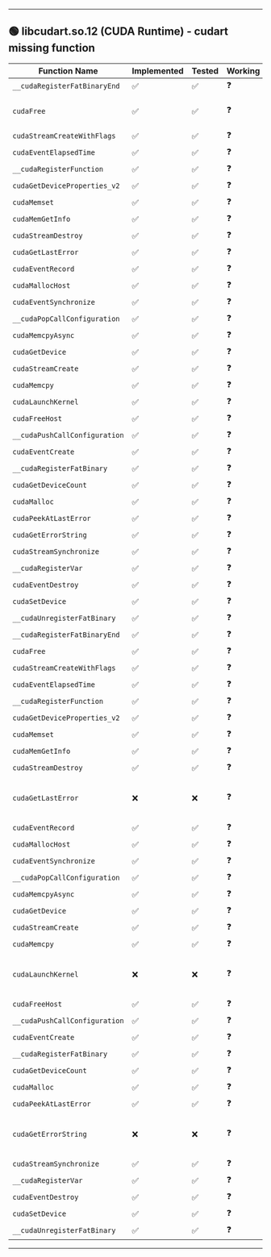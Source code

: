 
---

## 🟢 libcudart.so.12 (CUDA Runtime) - cudart missing function

| Function Name                 | Implemented  | Tested  | Working  | Notes                      |
| ----------------------------- | -----------  | ------  | -------  | -------------------------- |
| `__cudaRegisterFatBinaryEnd`  | ✅           | ✅      | ❓       |                            |
| `cudaFree`                    | ✅           | ✅      | ❓       | Basic unit test passed     |
| `cudaStreamCreateWithFlags`   | ✅           | ✅      | ❓       |                            |
| `cudaEventElapsedTime`        | ✅           | ✅      | ❓       |                            |
| `__cudaRegisterFunction`      | ✅           | ✅      | ❓       |                            |
| `cudaGetDeviceProperties_v2`  | ✅           | ✅      | ❓       |                            |
| `cudaMemset`                  | ✅           | ✅      | ❓       |                            |
| `cudaMemGetInfo`              | ✅           | ✅      | ❓       |                            |
| `cudaStreamDestroy`           | ✅           | ✅      | ❓       |                            |
| `cudaGetLastError`            | ✅           | ✅      | ❓       |                            |
| `cudaEventRecord`             | ✅           | ✅      | ❓       |                            |
| `cudaMallocHost`              | ✅           | ✅      | ❓       |                            |
| `cudaEventSynchronize`        | ✅           | ✅      | ❓       |                            |
| `__cudaPopCallConfiguration`  | ✅           | ✅      | ❓       |                            |
| `cudaMemcpyAsync`             | ✅           | ✅      | ❓       |                            |
| `cudaGetDevice`               | ✅           | ✅      | ❓       |                            |
| `cudaStreamCreate`            | ✅           | ✅      | ❓       |                            |
| `cudaMemcpy`                  | ✅           | ✅      | ❓       |                            |
| `cudaLaunchKernel`            | ✅           | ✅      | ❓       |                            |
| `cudaFreeHost`                | ✅           | ✅      | ❓       |                            |
| `__cudaPushCallConfiguration` | ✅           | ✅      | ❓       |                            |
| `cudaEventCreate`             | ✅           | ✅      | ❓       |                            |
| `__cudaRegisterFatBinary`     | ✅           | ✅      | ❓       |                            |
| `cudaGetDeviceCount`          | ✅           | ✅      | ❓       |                            |
| `cudaMalloc`                  | ✅           | ✅      | ❓       |                            |
| `cudaPeekAtLastError`         | ✅           | ✅      | ❓       |                            |
| `cudaGetErrorString`          | ✅           | ✅      | ❓       |                            |
| `cudaStreamSynchronize`       | ✅           | ✅      | ❓       |                            |
| `__cudaRegisterVar`           | ✅           | ✅      | ❓       |                            |
| `cudaEventDestroy`            | ✅           | ✅      | ❓       |                            |
| `cudaSetDevice`               | ✅           | ✅      | ❓       |                            |
| `__cudaUnregisterFatBinary`   | ✅           | ✅      | ❓       |                            |
| `__cudaRegisterFatBinaryEnd`  | ✅           | ✅      | ❓       |                            |
| `cudaFree`                    | ✅           | ✅      | ❓       |                            |
| `cudaStreamCreateWithFlags`   | ✅           | ✅      | ❓       |                            |
| `cudaEventElapsedTime`        | ✅           | ✅      | ❓       |                            |
| `__cudaRegisterFunction`      | ✅           | ✅      | ❓       |                            |
| `cudaGetDeviceProperties_v2`  | ✅           | ✅      | ❓       |                            |
| `cudaMemset`                  | ✅           | ✅      | ❓       |                            |
| `cudaMemGetInfo`              | ✅           | ✅      | ❓       |                            |
| `cudaStreamDestroy`           | ✅           | ✅      | ❓       |                            |
| `cudaGetLastError`            | ❌           | ❌      | ❓       |  Function failed during unit test |
| `cudaEventRecord`             | ✅           | ✅      | ❓       |                            |
| `cudaMallocHost`              | ✅           | ✅      | ❓       |                            |
| `cudaEventSynchronize`        | ✅           | ✅      | ❓       |                            |
| `__cudaPopCallConfiguration`  | ✅           | ✅      | ❓       |                            |
| `cudaMemcpyAsync`             | ✅           | ✅      | ❓       |                            |
| `cudaGetDevice`               | ✅           | ✅      | ❓       |                            |
| `cudaStreamCreate`            | ✅           | ✅      | ❓       |                            |
| `cudaMemcpy`                  | ✅           | ✅      | ❓       |                            |
| `cudaLaunchKernel`            | ❌           | ❌      | ❓       | Function failed during unit test |
| `cudaFreeHost`                | ✅           | ✅      | ❓       |                            |
| `__cudaPushCallConfiguration` | ✅           | ✅      | ❓       |                            |
| `cudaEventCreate`             | ✅           | ✅      | ❓       |                            |
| `__cudaRegisterFatBinary`     | ✅           | ✅      | ❓       |                            |
| `cudaGetDeviceCount`          | ✅           | ✅      | ❓       |                            |
| `cudaMalloc`                  | ✅           | ✅      | ❓       |                            |
| `cudaPeekAtLastError`         | ✅           | ✅      | ❓       |                            |
| `cudaGetErrorString`          | ❌           | ❌      | ❓       |  Function failed during unit test |
| `cudaStreamSynchronize`       | ✅           | ✅      | ❓       |                            |
| `__cudaRegisterVar`           | ✅           | ✅      | ❓       |                            |
| `cudaEventDestroy`            | ✅           | ✅      | ❓       |                            |
| `cudaSetDevice`               | ✅           | ✅      | ❓       |                            |
| `__cudaUnregisterFatBinary`   | ✅           | ✅      | ❓       |                            |

----
